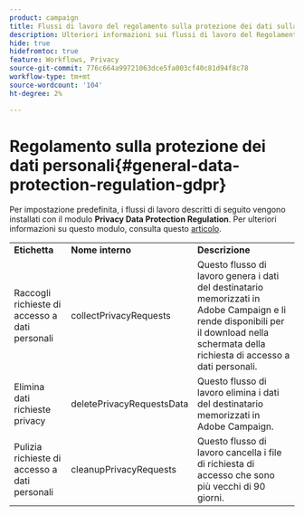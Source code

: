 ```yaml
---
product: campaign
title: Flussi di lavoro del regolamento sulla protezione dei dati sulla privacy
description: Ulteriori informazioni sui flussi di lavoro del Regolamento sulla protezione dei dati sulla privacy
hide: true
hidefromtoc: true
feature: Workflows, Privacy
source-git-commit: 776c664a99721063dce5fa003cf40c81d94f8c78
workflow-type: tm+mt
source-wordcount: '104'
ht-degree: 2%

---
```



# Regolamento sulla protezione dei dati personali{#general-data-protection-regulation-gdpr}



Per impostazione predefinita, i flussi di lavoro descritti di seguito vengono installati con il modulo **Privacy Data Protection Regulation**. Per ulteriori informazioni su questo modulo, consulta questo [articolo](https://helpx.adobe.com/it/campaign/kb/acc-privacy.html).

<table> 
 <tbody> 
  <tr> 
   <td> <strong>Etichetta</strong><br /> </td> 
   <td> <strong>Nome interno</strong><br /> </td> 
   <td> <strong>Descrizione</strong><br /> </td> 
  </tr> 
  <tr> 
   <td> <span class="uicontrol">Raccogli richieste di accesso a dati personali</span> <br /> </td> 
   <td> <span class="uicontrol">collectPrivacyRequests</span> <br /> </td> 
   <td> Questo flusso di lavoro genera i dati del destinatario memorizzati in Adobe Campaign e li rende disponibili per il download nella schermata della richiesta di accesso a dati personali.<br /> </td> 
  </tr> 
  <tr> 
   <td> <span class="uicontrol">Elimina dati richieste privacy</span> <br /> </td> 
   <td> <span class="uicontrol">deletePrivacyRequestsData</span> <br /> </td> 
   <td> Questo flusso di lavoro elimina i dati del destinatario memorizzati in Adobe Campaign.<br /> </td> 
  </tr> 
  <tr> 
   <td> <span class="uicontrol">Pulizia richieste di accesso a dati personali</span> <br /> </td> 
   <td> <span class="uicontrol">cleanupPrivacyRequests</span> <br /> </td> 
   <td> Questo flusso di lavoro cancella i file di richiesta di accesso che sono più vecchi di 90 giorni.<br /> </td> 
  </tr> 
 </tbody> 
</table>

